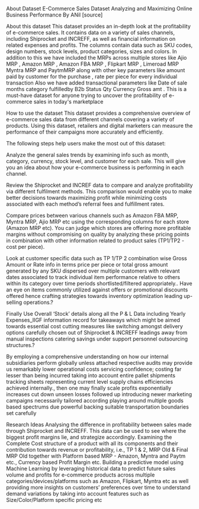 About Dataset
E-Commerce Sales Dataset
Analyzing and Maximizing Online Business Performance
By ANil [source]

About this dataset
This dataset provides an in-depth look at the profitability of e-commerce sales. It contains data on a variety of sales channels, including Shiprocket and INCREFF, as well as financial information on related expenses and profits. The columns contain data such as SKU codes, design numbers, stock levels, product categories, sizes and colors. In addition to this we have included the MRPs across multiple stores like Ajio MRP , Amazon MRP , Amazon FBA MRP , Flipkart MRP , Limeroad MRP Myntra MRP and PaytmMRP along with other key parameters like amount paid by customer for the purchase , rate per piece for every individual transaction Also we have added transactional parameters like Date of sale months category fulfilledby B2b Status Qty Currency Gross amt . This is a must-have dataset for anyone trying to uncover the profitability of e-commerce sales in today's marketplace

How to use the dataset
This dataset provides a comprehensive overview of e-commerce sales data from different channels covering a variety of products. Using this dataset, retailers and digital marketers can measure the performance of their campaigns more accurately and efficiently.

The following steps help users make the most out of this dataset:

Analyze the general sales trends by examining info such as month, category, currency, stock level, and customer for each sale. This will give you an idea about how your e-commerce business is performing in each channel.

Review the Shiprocket and INCREF data to compare and analyze profitability via different fulfilment methods. This comparison would enable you to make better decisions towards maximizing profit while minimizing costs associated with each method’s referral fees and fulfillment rates.

Compare prices between various channels such as Amazon FBA MRP, Myntra MRP, Ajio MRP etc using  the corresponding columns for each store (Amazon MRP etc). You can judge which stores are offering more profitable margins without compromising on quality by analyzing these pricing points in combination with other information related to product sales (TP1/TP2 - cost per piece).

Look at customer specific data such as TP 1/TP 2 combination wise Gross Amount or Rate info in terms price per piece or total gross amount generated by any SKU dispersed over multiple customers with relevant dates associated to track individual item performance relative to others within its category over time periods shortlisted/filtered appropriately.. Have an eye on items commonly utilized against offers or promotional discounts offered hence crafting strategies towards inventory optimization leading up-selling operations.?

Finally Use Overall ‘Stock’ details along all the P & L Data including Yearly Expenses_IIGF information record for takeaways which might be aimed towards essential cost cutting measures like switching amongst delivery options carefully chosen out of Shiprocket & INCREFF leadings away from manual inspections catering savings under support personnel outsourcing structures.?  

By employing a comprehensive understanding on how our internal subsidiaries perform globally unless attached respective audits may provide us remarkably lower operational costs servicing confidence; costing far lesser than being incurred taking into account entire pallet shipments tracking sheets representing current level supply chains efficiencies achieved internally., then one may finally scale profits exponentially increases cut down unseen losses followed up introducing newer marketing campaigns necessarily tailored according playing around multiple goods based spectrums due powerful backing suitable transportation boundaries set carefully

Research Ideas
Analysing the difference in profitability between sales made through Shiprocket and INCREFF. This data can be used to see where the biggest profit margins lie, and strategize accordingly.
Examining the Complete Cost structure of a product with all its components and their contribution towards revenue or profitability, i.e., TP 1 & 2, MRP Old & Final MRP Old together with Platform based MRP - Amazon, Myntra and Paytm etc., Currency based Profit Margin etc.
Building a predictive model using Machine Learning by leveraging historical data to predict future sales volume and profits for e-commerce products across multiple categories/devices/platforms such as Amazon, Flipkart, Myntra etc as well providing more insights on customers’ preferences over time to understand demand variations by taking into account features such as Size/Color/Platform specific pricing etc
